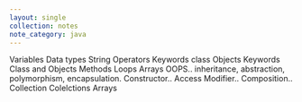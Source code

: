 ```yaml
---
layout: single
collection: notes
note_category: java
---
```

Variables
Data types
String
Operators
Keywords
class Objects
Keywords
Class and Objects
Methods
Loops
Arrays
OOPS.. inheritance, abstraction, polymorphism, encapsulation.
Constructor..
Access Modifier..
Composition..
Collection
Colelctions
Arrays

